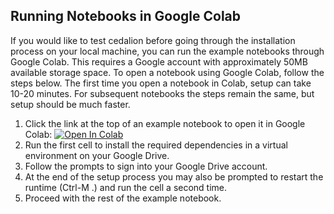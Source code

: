 ## Running Notebooks in Google Colab

If you would like to test cedalion before going through the installation process on your local machine, you can run the example notebooks through Google Colab. This requires a Google account with approximately 50MB available storage space. To open a notebook using Google Colab, follow the steps below. The first time you open a notebook in Colab, setup can take 10-20 minutes. For subsequent notebooks the steps remain the same, but setup should be much faster.

1. Click the link at the top of an example notebook to open it in Google Colab: [![Open In Colab](https://colab.research.google.com/assets/colab-badge.svg)]()
2. Run the first cell to install the required dependencies in a virtual environment on your Google Drive.
3. Follow the prompts to sign into your Google Drive account. 
4. At the end of the setup process you may also be prompted to restart the runtime (Ctrl-M .) and run the cell a second time. 
5. Proceed with the rest of the example notebook.